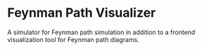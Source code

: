 # Feynman Path Visualizer
A simulator for Feynman path simulation in addition to a frontend visualization tool for Feynman path diagrams.
